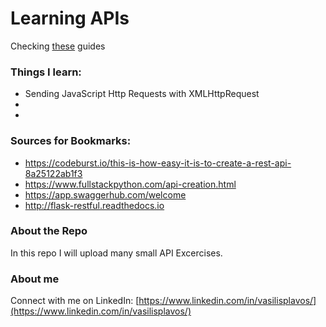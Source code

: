 # Learning APIs
Checking [these](https://academind.com/learn/javascript/xhr-fetch-axios-xmlhttprequest/) guides

### Things I learn:
- Sending JavaScript Http Requests with XMLHttpRequest
- 
- 

### Sources for Bookmarks:
- https://codeburst.io/this-is-how-easy-it-is-to-create-a-rest-api-8a25122ab1f3
- https://www.fullstackpython.com/api-creation.html
- https://app.swaggerhub.com/welcome
- http://flask-restful.readthedocs.io


### About the Repo
In this repo I will upload many small API Excercises.

### About me
Connect with me on LinkedIn: [https://www.linkedin.com/in/vasilisplavos/](https://www.linkedin.com/in/vasilisplavos/)
